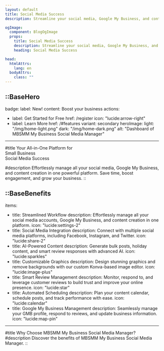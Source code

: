 ```yaml
---
layout: default
title: Social Media Success
description: Streamline your social media, Google My Business, and content creation with our all-in-one platform for small businesses. Manage posts, reviews, and graphics effortlessly.

ogImage:
  component: BlogOgImage
  props:
    title: Social Media Success
    description: Streamline your social media, Google My Business, and content creation with our all-in-one platform for small businesses.
    heading: Social Media Success

head:
  htmlAttrs:
    lang: en
  bodyAttrs:
    class: ""
---
```


::BaseHero
---
badge:
  label: New!
  content: Boost your business
actions:
  - label: Get Started for Free
    href: /register
    icon: "lucide:arrow-right"
  - label: Learn More
    href: /#features
    variant: secondary
heroImage:
  light: "/img/home-light.png"
  dark: "/img/home-dark.png"
  alt: "Dashboard of MBSMM My Business Social Media Manager"

---
#title
Your All-in-One Platform for </br>
<span class="gradient-text">Small Business </span></br>
Social Media Success

#description
Effortlessly manage all your social media, Google My Business, and content creation in one powerful platform. Save time, boost engagement, and grow your business.
::


::BaseBenefits
---
items:
  - title: Streamlined Workflow
    description: Effortlessly manage all your social media accounts, Google My Business, and content creation in one platform.
    icon: "lucide:settings-2"
  - title: Social Media Integration
    description: Connect with multiple social media platforms, including Facebook, Instagram, and Twitter.
    icon: "lucide:share-2" 
  - title: AI-Powered Content
    description: Generate bulk posts, holiday content, and smart review responses with advanced AI.
    icon: "lucide:sparkles"
  - title: Customizable Graphics
    description: Design stunning graphics and remove backgrounds with our custom Konva-based image editor.
    icon: "lucide:image-plus"
  - title: Smart Review Management
    description: Monitor, respond to, and leverage customer reviews to build trust and improve your online presence.
    icon: "lucide:star"
  - title: Automated Scheduling
    description: Plan your content calendar, schedule posts, and track performance with ease.
    icon: "lucide:calendar"
  - title: Google My Business Management
    description: Seamlessly manage your GMB profile, respond to reviews, and update business information.
    icon: "lucide:map-pin" 
---
#title
Why Choose MBSMM My Business Social Media Manager?
#description
Discover the benefits of MBSMM My Business Social Media Manager.
::



